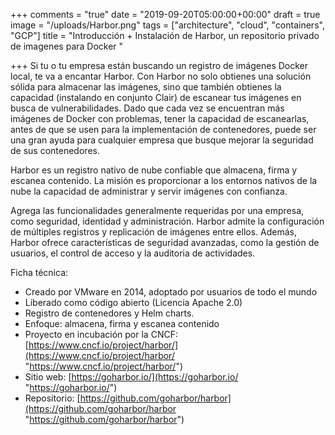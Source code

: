 +++
comments = "true"
date = "2019-09-20T05:00:00+00:00"
draft = true
image = "/uploads/Harbor.png"
tags = ["architecture", "cloud", "containers", "GCP"]
title = "Introducción + Instalación de Harbor, un repositorio privado de imagenes para Docker "

+++
Si tu o tu empresa están buscando un registro de imágenes Docker local, te va a encantar Harbor. Con Harbor no solo obtienes una solución sólida para almacenar las imágenes, sino que también obtienes la capacidad (instalando en conjunto  Clair) de escanear tus imágenes en busca de vulnerabilidades. Dado que cada vez se encuentran más imágenes de Docker con problemas, tener la capacidad de escanearlas, antes de que se usen para la implementación de contenedores, puede ser una gran ayuda para cualquier empresa que busque mejorar la seguridad de sus contenedores.

Harbor es un registro nativo de nube confiable que almacena, firma y escanea contenido. La misión es proporcionar a los entornos nativos de la nube la capacidad de administrar y servir imágenes con confianza.

Agrega las funcionalidades generalmente requeridas por una empresa, como seguridad, identidad y administración.  Harbor admite la configuración de múltiples registros y replicación de  imágenes  entre ellos. Además, Harbor ofrece características de seguridad avanzadas, como la gestión de usuarios, el control de acceso y la auditoria de actividades.

Ficha técnica:

* Creado por VMware en 2014, adoptado por usuarios de todo el mundo
* Liberado como código abierto (Licencia Apache 2.0)
*  Registro de contenedores y  Helm charts.
* Enfoque: almacena, firma y escanea contenido
* Proyecto en incubación por la CNCF:  [https://www.cncf.io/project/harbor/](https://www.cncf.io/project/harbor/ "https://www.cncf.io/project/harbor/")
* Sitio web:  [https://goharbor.io/](https://goharbor.io/ "https://goharbor.io/")
* Repositorio: [https://github.com/goharbor/harbor](https://github.com/goharbor/harbor "https://github.com/goharbor/harbor")